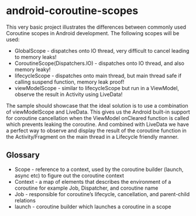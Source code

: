 # android-coroutine-scopes

This very basic project illustrates the differences between commonly used Coroutine scopes in Android development.  The following scopes will be used:

* GlobalScope - dispatches onto IO thread, very difficult to cancel leading to memory leaks!
* CoroutineScope(Dispatchers.IO) - dispatches onto IO thread, and also memory leaky!
* lifecycleScope - dispatches onto main thread, but main thread safe if calling suspend function, memory leak proof!
* viewModelScope - similar to lifecycleScope but run in a ViewModel, observe the result in Activity using LiveData!

The sample should showcase that the ideal solution is to use a combination of viewModelScope and LiveData.  This gives us the Android built-in support
for coroutine cancellation when the ViewModel onCleared function is called which prevents leaking the coroutine.  And combined with LiveData
we have a perfect way to observe and display the result of the coroutine function in the Activity/Fragment on the main thread in a Lifecycle friendly manner.

## Glossary
* Scope - reference to a context, used by the coroutine builder (launch, async etc) to figure out the coroutine context
* Context - a map of elements that describes the environment of a coroutine for example Job, Dispatcher, and coroutine name
* Job - responsible for coroutine’s lifecycle, cancellation, and parent-child relations
* launch - coroutine builder which launches a coroutine in a scope
